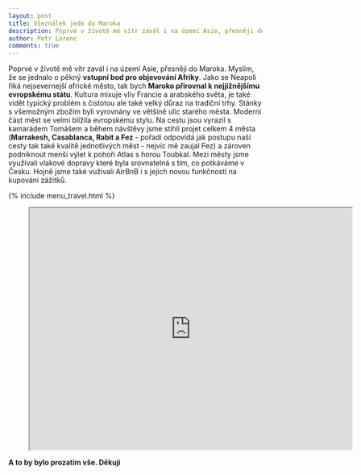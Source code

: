 ```yaml
---
layout: post
title: Všeználek jede do Maroka
description: Poprvé v žívotě mě vítr zavál i na území Asie, přesněji do Maroka. Myslím, že se jednalo o pěkný vstupní bod pro objevování Afriky. Jako se Neapoli řiká nejsevernejší africké město, tak bych Maroko přirovnal k nejjižnějšímu evropskému státu. Kultura mixuje vliv Francie a arabského světa, je také vidět typický problém s čistotou ale také velký důraz na tradiční trhy. Stánky s všemožným zbožím byli vyrovnány ve většině ulic starého města. Moderní část měst se velmi blížila evropskému stylu. Během návštěvy jsme stihli projet celkem 4 města a zároven podniknout menší výlet k druhé nejvyšší hoře Afriky.
author: Petr Lorenc
comments: true
---
```


Poprvé v žívotě mě vítr zavál i na území Asie, přesněji do Maroka. Myslím, že se jednalo o pěkný **vstupní bod pro objevování Afriky**. Jako se Neapoli řiká nejsevernejší africké město, tak bych **Maroko přirovnal k nejjižnějšímu evropskému státu**. Kultura mixuje vliv Francie a arabského světa, je také vidět typický problém s čistotou ale také velký důraz na tradiční trhy. Stánky s všemožným zbožím byli vyrovnány ve většině ulic starého města. Moderní část měst se velmi blížila evropskému stylu. Na cestu jsou vyrazil s kamarádem Tomášem a během návštěvy jsme stihli projet celkem 4 města (**Marrakesh, Casablanca, Rabit a Fez** - pořadí odpovídá jak postupu naší cesty tak také kvalitě jednotlivých měst - nejvíc mě zaujal Fez) a zároven podniknout menší výlet k pohoří Atlas s horou Toubkal. Mezi městy jsme využívali vlakové dopravy které byla srovnatelná s tím, co potkáváme v Česku. Hojně jsme také vuživali AirBnB i s jejich novou funkčností na kupování zážitků.

{% include menu_travel.html %}

<figure class="map" align="middle">
<iframe src="https://www.google.com/maps/d/u/1/embed?mid=1DhF5vdiK76QDFjwNqH2gJFVJ_MO1i4Mg" width="640" height="480"></iframe>
</figure>

<script src="https://cdn.jsdelivr.net/npm/publicalbum@latest/embed-ui.min.js" async></script>
<div class="pa-gallery-player-widget" style="width:100%; height:480px; display:none;"
  data-link="https://photos.google.com/share/AF1QipPyk6BxrMW538A_wFItYmetvzzBFe9UzqgqXqdLr8WJOFZxlWa92zdZGf0LPlAsWA?key=aDZ0Y01BWjhsZ0pOR2JkSWxOMkJ4SmR5dTgweFBR"
  data-title="13 new photos by Petr Lorenc">
  <object data="https://lh3.googleusercontent.com/CmNYXfMsLsyFB55OM9vXio8Zkt0rarBMwGzWu_a__cVhMgTfUzfr7CmVDHTMTmvkvTQixhsxLqCUoVfFby2QdhSR9ccpTogMeCFbP6qbvxlRAKvVuNRxgE_wZIFU_p3xEKnJv_tKymY=w1920-h1080"></object>
  <object data="https://lh3.googleusercontent.com/T5Nncj8A6caDcWbbtyBEGZdJ1Ih12mme7QKRYvtwKQaAn6wH_-kiY-P-vk-bHyIA4NBWSN9f1A8cpa5tvowoq9QnUgZ-ULHjn5K0iw2jFKFOvWhCPHP4BvdH470nlwBraEmFbXVzxGE=w1920-h1080"></object>
  <object data="https://lh3.googleusercontent.com/8w2yv_mvrqWwV9wWa6z_9dvcQMmwzdzE49pbZrjdx7aWvx2NnopSU7IvWotXLk4zBWctv251wuJAkXgQ6ZZvfRZ32tUwcqyltPSaxg01PS_JJPHmRtPDB-L5KTO6cqrqICkO-aOP3m4=w1920-h1080"></object>
  <object data="https://lh3.googleusercontent.com/7iItHiPilbaI0y5rqbOEFudYX4pGPcrPv52oiKiCR2kr_jNflFzZP8bt4sxFo_DH43VMDRminSg6UHoMQj2CawT6Xij69iPzDttMtJy_IW-3WQwlz-gR-faUPUOrLrVPWGc_hCDJEZI=w1920-h1080"></object>
  <object data="https://lh3.googleusercontent.com/Bx0KafIDnn2Mz83OZHk1KaTSqCl00OllyYvG-kH1zs1nRGrUNFURfz1DXkrCJ9S0Y7TkoIZt_L6WMcQ0hjnGWQxQSGF3tuyDmQbBggoh35wzOSqfSSmRP5iISiEgQAuJ0WDNp11wklA=w1920-h1080"></object>
  <object data="https://lh3.googleusercontent.com/SucsTM3lBy-9wrkdnLjr8rvuKTxSBsYLJ-hr9H2iGk-zVTJ3NQrVqZmmAJOhTwLl39ErbWDYncoterJZZNRalqvFfbeESAd6K4_HP-Se9QffIbn2yOeScyc18HGqe03VgqylxXlFGjE=w1920-h1080"></object>
  <object data="https://lh3.googleusercontent.com/dxOOGnicYEz1klUlb6IKWnPGuM6QRW-ugpvukTso6xnWeNMCtWtSSGwlrUaHggP0j_Vwm54WC6TINaS1QEV7TI9NBdm1tqqJ8KSENELUiMn72VYZ2JfMBtnT1K5k0hxzDxp8x8EkMJY=w1920-h1080"></object>
  <object data="https://lh3.googleusercontent.com/FH04akzfThGta3l96k07cSzL3Y-K2lMx26397Tnu8htWYR3YpkJ6n6mvjseWBEvRi1NJCkbLBR26BnsryLRP1-Mv8yEF_tD2FTR7hMk6BV1QkVGZd7bCjc3Pw3-kUYngcTBj7nmLjS0=w1920-h1080"></object>
  <object data="https://lh3.googleusercontent.com/l0PyygJdLkgmVNvrSk2wczY5_hPuuqvZyB2qzs3uFWOAlhtOqrDXLltdmMZGN3tMzQQNvSx426oAujGX2PEnnkpX8pXiUp-UcU0UZPSPTWzjRaN5tCT0LlAeoDqAfd9-_aV4R9G63_s=w1920-h1080"></object>
  <object data="https://lh3.googleusercontent.com/0YcxXfnvJIrrbtQqoGFIYo0t3phi8FQ1tJEQ2BC9SrR9HcH7CUISeNmrxybysatHyUyjbxWzKTzzmm_qMRoKkwPNFZrZQTv8Tz2ZoYEgLDVtGPGUSRhFVwHl_9SU2Iyq7l9_R70NWtE=w1920-h1080"></object>
  <object data="https://lh3.googleusercontent.com/M25GAfKhG9T4S6EAyFa92m4PD3hhphCWeGE3y4F5f7JNxTeX5qP9PC4KJMKupFFgpqAch_19GMd_hN9iVS52mo7clo3FGAjv_Yc_qKPyCxkD249MDPge65dLfmlnRsgC0pAm-KgkPtk=w1920-h1080"></object>
  <object data="https://lh3.googleusercontent.com/6cIAzL8lLMUdhHHpsqM8fCexyPgZYORzvJC1ffXO-0t2urb2xKaYEbALl36uM5BAr_jhXw7oDEPzQGGJZ_cMTRI-jN9YpENGNcXJdImHpXl-4leO4fHQO-yHvl0iNSqPbYyde058lkw=w1920-h1080"></object>
  <object data="https://lh3.googleusercontent.com/hsjD79j_uHyP4rkQ99YD_w3cYkD9o_x_OMUPW2jrmqjsdGg_TVQiV-p6SPYlhy1eM9PWU9gPNcylfrKj64-lk102YiEUOpl7I3ziVpy5sBxLsZAEsdtSACdsqDpT80zCQLR1yG05u2E=w1920-h1080"></object>
</div>



**A to by bylo prozatím vše. Děkuji**






